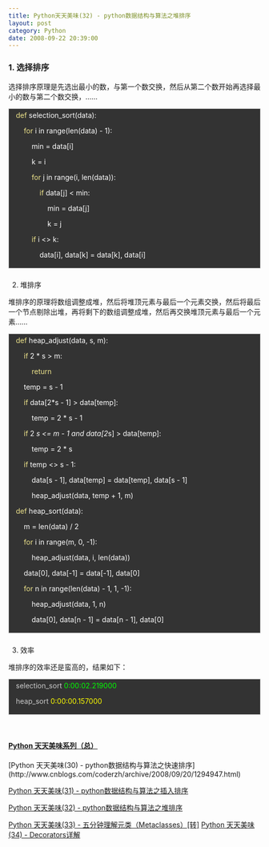 ```yaml
---
title: Python天天美味(32) - python数据结构与算法之堆排序
layout: post
category: Python
date: 2008-09-22 20:39:00
---
```


### 1. 选择排序

选择排序原理是先选出最小的数，与第一个数交换，然后从第二个数开始再选择最小的数与第二个数交换，&#8230;&#8230;

<div style="border: 1px solid #cccccc; padding: 4px 5px 4px 14px; background-color: #333333; color: #cccccc;"><span style="color: #f0e68c;">def</span> <span style="color: #ffffff;">selection_sort</span><span style="color: #ffffff;">(</span><span style="color: #ffffff;">data</span><span style="color: #ffffff;">):</span>

<span style="color: #ffffff;">&nbsp;&nbsp;&nbsp; </span><span style="color: #f0e68c;">for</span> <span style="color: #ffffff;">i</span> <span style="color: #ffffff;">in</span> <span style="color: #ffffff;">range</span><span style="color: #ffffff;">(</span><span style="color: #ffffff;">len</span><span style="color: #ffffff;">(</span><span style="color: #ffffff;">data</span><span style="color: #ffffff;">)</span> <span style="color: #ffffff;">-</span> <span style="color: #ffffff;">1</span><span style="color: #ffffff;">):</span>

<span style="color: #ffffff;">&nbsp;&nbsp;&nbsp;&nbsp;&nbsp;&nbsp;&nbsp; </span><span style="color: #ffffff;">min</span> <span style="color: #ffffff;">=</span> <span style="color: #ffffff;">data</span><span style="color: #ffffff;">[</span><span style="color: #ffffff;">i</span><span style="color: #ffffff;">]</span>

<span style="color: #ffffff;">&nbsp;&nbsp;&nbsp;&nbsp;&nbsp;&nbsp;&nbsp; </span><span style="color: #ffffff;">k</span> <span style="color: #ffffff;">=</span> <span style="color: #ffffff;">i</span>

<span style="color: #ffffff;">&nbsp;&nbsp;&nbsp;&nbsp;&nbsp;&nbsp;&nbsp; </span><span style="color: #f0e68c;">for</span> <span style="color: #ffffff;">j</span> <span style="color: #ffffff;">in</span> <span style="color: #ffffff;">range</span><span style="color: #ffffff;">(</span><span style="color: #ffffff;">i</span><span style="color: #ffffff;">,</span> <span style="color: #ffffff;">len</span><span style="color: #ffffff;">(</span><span style="color: #ffffff;">data</span><span style="color: #ffffff;">)):</span>

<span style="color: #ffffff;">&nbsp;&nbsp;&nbsp;&nbsp;&nbsp;&nbsp;&nbsp;&nbsp;&nbsp;&nbsp;&nbsp; </span><span style="color: #f0e68c;">if</span> <span style="color: #ffffff;">data</span><span style="color: #ffffff;">[</span><span style="color: #ffffff;">j</span><span style="color: #ffffff;">]</span> <span style="color: #ffffff;">&lt;</span> <span style="color: #ffffff;">min</span><span style="color: #ffffff;">:</span>

<span style="color: #ffffff;">&nbsp;&nbsp;&nbsp;&nbsp;&nbsp;&nbsp;&nbsp;&nbsp;&nbsp;&nbsp;&nbsp;&nbsp;&nbsp;&nbsp;&nbsp; </span><span style="color: #ffffff;">min</span> <span style="color: #ffffff;">=</span> <span style="color: #ffffff;">data</span><span style="color: #ffffff;">[</span><span style="color: #ffffff;">j</span><span style="color: #ffffff;">]</span>

<span style="color: #ffffff;">&nbsp;&nbsp;&nbsp;&nbsp;&nbsp;&nbsp;&nbsp;&nbsp;&nbsp;&nbsp;&nbsp;&nbsp;&nbsp;&nbsp;&nbsp; </span><span style="color: #ffffff;">k</span> <span style="color: #ffffff;">=</span> <span style="color: #ffffff;">j</span>

<span style="color: #ffffff;">&nbsp;&nbsp;&nbsp;&nbsp;&nbsp;&nbsp;&nbsp; </span><span style="color: #f0e68c;">if</span> <span style="color: #ffffff;">i</span> <span style="color: #ffffff;">&lt;&gt;</span> <span style="color: #ffffff;">k</span><span style="color: #ffffff;">:</span>

<span style="color: #ffffff;">&nbsp;&nbsp;&nbsp;&nbsp;&nbsp;&nbsp;&nbsp;&nbsp;&nbsp;&nbsp;&nbsp; </span><span style="color: #ffffff;">data</span><span style="color: #ffffff;">[</span><span style="color: #ffffff;">i</span><span style="color: #ffffff;">],</span> <span style="color: #ffffff;">data</span><span style="color: #ffffff;">[</span><span style="color: #ffffff;">k</span><span style="color: #ffffff;">]</span> <span style="color: #ffffff;">=</span> <span style="color: #ffffff;">data</span><span style="color: #ffffff;">[</span><span style="color: #ffffff;">k</span><span style="color: #ffffff;">],</span> <span style="color: #ffffff;">data</span><span style="color: #ffffff;">[</span><span style="color: #ffffff;">i</span><span style="color: #ffffff;">]</span></div>

### 
2. 堆排序

堆排序的原理将数组调整成堆，然后将堆顶元素与最后一个元素交换，然后将最后一个节点剔除出堆，再将剩下的数组调整成堆，然后再交换堆顶元素与最后一个元素&#8230;&#8230;

<div style="border: 1px solid #cccccc; padding: 4px 5px 4px 14px; background-color: #333333; color: #cccccc;"><span style="color: #f0e68c;">def</span> <span style="color: #ffffff;">heap_adjust</span><span style="color: #ffffff;">(</span><span style="color: #ffffff;">data</span><span style="color: #ffffff;">,</span> <span style="color: #ffffff;">s</span><span style="color: #ffffff;">,</span> <span style="color: #ffffff;">m</span><span style="color: #ffffff;">):</span>

<span style="color: #ffffff;">&nbsp;&nbsp;&nbsp; </span><span style="color: #f0e68c;">if</span> <span style="color: #ffffff;">2</span> <span style="color: #ffffff;">*</span> <span style="color: #ffffff;">s</span> <span style="color: #ffffff;">&gt;</span> <span style="color: #ffffff;">m</span><span style="color: #ffffff;">:</span>

<span style="color: #ffffff;">&nbsp;&nbsp;&nbsp;&nbsp;&nbsp;&nbsp;&nbsp; </span><span style="color: #f0e68c;">return</span>

<span style="color: #ffffff;">&nbsp;&nbsp;&nbsp; </span><span style="color: #ffffff;">temp</span> <span style="color: #ffffff;">=</span> <span style="color: #ffffff;">s</span> <span style="color: #ffffff;">-</span> <span style="color: #ffffff;">1</span>

<span style="color: #ffffff;">&nbsp;&nbsp;&nbsp; </span><span style="color: #f0e68c;">if</span> <span style="color: #ffffff;">data</span><span style="color: #ffffff;">[</span><span style="color: #ffffff;">2</span><span style="color: #ffffff;">*</span><span style="color: #ffffff;">s</span> <span style="color: #ffffff;">-</span> <span style="color: #ffffff;">1</span><span style="color: #ffffff;">]</span> <span style="color: #ffffff;">&gt;</span> <span style="color: #ffffff;">data</span><span style="color: #ffffff;">[</span><span style="color: #ffffff;">temp</span><span style="color: #ffffff;">]:</span>

<span style="color: #ffffff;">&nbsp;&nbsp;&nbsp;&nbsp;&nbsp;&nbsp;&nbsp; </span><span style="color: #ffffff;">temp</span> <span style="color: #ffffff;">=</span> <span style="color: #ffffff;">2</span> <span style="color: #ffffff;">*</span> <span style="color: #ffffff;">s</span> <span style="color: #ffffff;">-</span> <span style="color: #ffffff;">1</span>

<span style="color: #ffffff;">&nbsp;&nbsp;&nbsp; </span><span style="color: #f0e68c;">if</span> <span style="color: #ffffff;">2</span> <span style="color: #ffffff;">*</span> <span style="color: #ffffff;">s</span> <span style="color: #ffffff;">&lt;=</span> <span style="color: #ffffff;">m</span> <span style="color: #ffffff;">-</span> <span style="color: #ffffff;">1</span> <span style="color: #ffffff;">and</span> <span style="color: #ffffff;">data</span><span style="color: #ffffff;">[</span><span style="color: #ffffff;">2</span><span style="color: #ffffff;">*</span><span style="color: #ffffff;">s</span><span style="color: #ffffff;">]</span> <span style="color: #ffffff;">&gt;</span> <span style="color: #ffffff;">data</span><span style="color: #ffffff;">[</span><span style="color: #ffffff;">temp</span><span style="color: #ffffff;">]:</span>

<span style="color: #ffffff;">&nbsp;&nbsp;&nbsp;&nbsp;&nbsp;&nbsp;&nbsp; </span><span style="color: #ffffff;">temp</span> <span style="color: #ffffff;">=</span> <span style="color: #ffffff;">2</span> <span style="color: #ffffff;">*</span> <span style="color: #ffffff;">s</span>

<span style="color: #ffffff;">&nbsp;&nbsp;&nbsp; </span><span style="color: #f0e68c;">if</span> <span style="color: #ffffff;">temp</span> <span style="color: #ffffff;">&lt;&gt;</span> <span style="color: #ffffff;">s</span> <span style="color: #ffffff;">-</span> <span style="color: #ffffff;">1</span><span style="color: #ffffff;">:</span>

<span style="color: #ffffff;">&nbsp;&nbsp;&nbsp;&nbsp;&nbsp;&nbsp;&nbsp; </span><span style="color: #ffffff;">data</span><span style="color: #ffffff;">[</span><span style="color: #ffffff;">s</span> <span style="color: #ffffff;">-</span> <span style="color: #ffffff;">1</span><span style="color: #ffffff;">],</span> <span style="color: #ffffff;">data</span><span style="color: #ffffff;">[</span><span style="color: #ffffff;">temp</span><span style="color: #ffffff;">]</span> <span style="color: #ffffff;">=</span> <span style="color: #ffffff;">data</span><span style="color: #ffffff;">[</span><span style="color: #ffffff;">temp</span><span style="color: #ffffff;">],</span> <span style="color: #ffffff;">data</span><span style="color: #ffffff;">[</span><span style="color: #ffffff;">s</span> <span style="color: #ffffff;">-</span> <span style="color: #ffffff;">1</span><span style="color: #ffffff;">]</span>

<span style="color: #ffffff;">&nbsp;&nbsp;&nbsp;&nbsp;&nbsp;&nbsp;&nbsp; </span><span style="color: #ffffff;">heap_adjust</span><span style="color: #ffffff;">(</span><span style="color: #ffffff;">data</span><span style="color: #ffffff;">,</span> <span style="color: #ffffff;">temp</span> <span style="color: #ffffff;">+</span> <span style="color: #ffffff;">1</span><span style="color: #ffffff;">,</span> <span style="color: #ffffff;">m</span><span style="color: #ffffff;">)</span>

<span style="color: #f0e68c;">def</span> <span style="color: #ffffff;">heap_sort</span><span style="color: #ffffff;">(</span><span style="color: #ffffff;">data</span><span style="color: #ffffff;">):</span>

<span style="color: #ffffff;">&nbsp;&nbsp;&nbsp; </span><span style="color: #ffffff;">m</span> <span style="color: #ffffff;">=</span> <span style="color: #ffffff;">len</span><span style="color: #ffffff;">(</span><span style="color: #ffffff;">data</span><span style="color: #ffffff;">)</span> <span style="color: #ffffff;">/</span> <span style="color: #ffffff;">2</span>

<span style="color: #ffffff;">&nbsp;&nbsp;&nbsp; </span><span style="color: #f0e68c;">for</span> <span style="color: #ffffff;">i</span> <span style="color: #ffffff;">in</span> <span style="color: #ffffff;">range</span><span style="color: #ffffff;">(</span><span style="color: #ffffff;">m</span><span style="color: #ffffff;">,</span> <span style="color: #ffffff;">0</span><span style="color: #ffffff;">,</span> <span style="color: #ffffff;">-</span><span style="color: #ffffff;">1</span><span style="color: #ffffff;">):</span>

<span style="color: #ffffff;">&nbsp;&nbsp;&nbsp;&nbsp;&nbsp;&nbsp;&nbsp; </span><span style="color: #ffffff;">heap_adjust</span><span style="color: #ffffff;">(</span><span style="color: #ffffff;">data</span><span style="color: #ffffff;">,</span> <span style="color: #ffffff;">i</span><span style="color: #ffffff;">,</span> <span style="color: #ffffff;">len</span><span style="color: #ffffff;">(</span><span style="color: #ffffff;">data</span><span style="color: #ffffff;">))</span>

<span style="color: #ffffff;">&nbsp;&nbsp;&nbsp; </span><span style="color: #ffffff;">data</span><span style="color: #ffffff;">[</span><span style="color: #ffffff;">0</span><span style="color: #ffffff;">],</span> <span style="color: #ffffff;">data</span><span style="color: #ffffff;">[</span><span style="color: #ffffff;">-</span><span style="color: #ffffff;">1</span><span style="color: #ffffff;">]</span> <span style="color: #ffffff;">=</span> <span style="color: #ffffff;">data</span><span style="color: #ffffff;">[</span><span style="color: #ffffff;">-</span><span style="color: #ffffff;">1</span><span style="color: #ffffff;">],</span> <span style="color: #ffffff;">data</span><span style="color: #ffffff;">[</span><span style="color: #ffffff;">0</span><span style="color: #ffffff;">]</span>

<span style="color: #ffffff;">&nbsp;&nbsp;&nbsp; </span><span style="color: #f0e68c;">for</span> <span style="color: #ffffff;">n</span> <span style="color: #ffffff;">in</span> <span style="color: #ffffff;">range</span><span style="color: #ffffff;">(</span><span style="color: #ffffff;">len</span><span style="color: #ffffff;">(</span><span style="color: #ffffff;">data</span><span style="color: #ffffff;">)</span> <span style="color: #ffffff;">-</span> <span style="color: #ffffff;">1</span><span style="color: #ffffff;">,</span> <span style="color: #ffffff;">1</span><span style="color: #ffffff;">,</span> <span style="color: #ffffff;">-</span><span style="color: #ffffff;">1</span><span style="color: #ffffff;">):</span>

<span style="color: #ffffff;">&nbsp;&nbsp;&nbsp;&nbsp;&nbsp;&nbsp;&nbsp; </span><span style="color: #ffffff;">heap_adjust</span><span style="color: #ffffff;">(</span><span style="color: #ffffff;">data</span><span style="color: #ffffff;">,</span> <span style="color: #ffffff;">1</span><span style="color: #ffffff;">,</span> <span style="color: #ffffff;">n</span><span style="color: #ffffff;">)</span>

<span style="color: #ffffff;">&nbsp;&nbsp;&nbsp;&nbsp;&nbsp;&nbsp;&nbsp; </span><span style="color: #ffffff;">data</span><span style="color: #ffffff;">[</span><span style="color: #ffffff;">0</span><span style="color: #ffffff;">],</span> <span style="color: #ffffff;">data</span><span style="color: #ffffff;">[</span><span style="color: #ffffff;">n</span> <span style="color: #ffffff;">-</span> <span style="color: #ffffff;">1</span><span style="color: #ffffff;">]</span> <span style="color: #ffffff;">=</span> <span style="color: #ffffff;">data</span><span style="color: #ffffff;">[</span><span style="color: #ffffff;">n</span> <span style="color: #ffffff;">-</span> <span style="color: #ffffff;">1</span><span style="color: #ffffff;">],</span> <span style="color: #ffffff;">data</span><span style="color: #ffffff;">[</span><span style="color: #ffffff;">0</span><span style="color: #ffffff;">]</span></div>

### 
3. 效率

堆排序的效率还是蛮高的，结果如下：

<div style="border: 1px solid #cccccc; padding: 4px 5px 4px 14px; background-color: #333333; color: #cccccc;">selection_sort <span style="color: #00ff00;">0:00:02.219000</span>

heap_sort <span style="color: #ffff00;">0:00:00.157000</span></div>

&nbsp;

#### [Python    天天美味系列（总）](http://www.cnblogs.com/coderzh/archive/2008/07/08/pythoncookbook.html)
<p>[Python      天天美味(30) - python数据结构与算法之快速排序](http://www.cnblogs.com/coderzh/archive/2008/09/20/1294947.html)&nbsp;
  
[Python      天天美味(31) - python数据结构与算法之插入排序](http://www.cnblogs.com/coderzh/archive/2008/09/21/1295434.html)&nbsp;
  
[Python      天天美味(32) - python数据结构与算法之堆排序](http://www.cnblogs.com/coderzh/archive/2008/09/22/1296195.html)&nbsp;
  
[Python      天天美味(33) - 五分钟理解元类（Metaclasses）[转]](http://www.cnblogs.com/coderzh/archive/2008/12/07/1349735.html)
    [Python      天天美味(34) - Decorators详解](http://www.cnblogs.com/coderzh/archive/2010/04/27/python-cookbook33-Decorators.html) &nbsp;</p>

